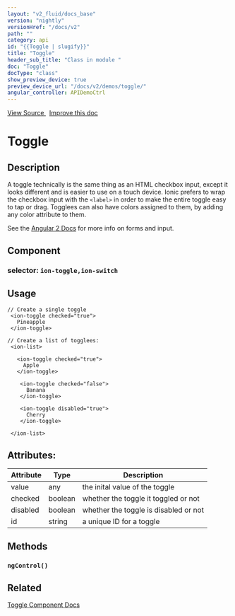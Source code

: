 ```yaml
---
layout: "v2_fluid/docs_base"
version: "nightly"
versionHref: "/docs/v2"
path: ""
category: api
id: "{{Toggle | slugify}}"
title: "Toggle"
header_sub_title: "Class in module "
doc: "Toggle"
docType: "class"
show_preview_device: true
preview_device_url: "/docs/v2/demos/toggle/"
angular_controller: APIDemoCtrl 
---
```





<div class="improve-docs">
<a href='http://github.com/driftyco/ionic2/tree/master/ionic/components/toggle/toggle.ts#L32'>
View Source
</a>
&nbsp;
<a href='http://github.com/driftyco/ionic2/edit/master/ionic/components/toggle/toggle.ts#L32'>
Improve this doc
</a>
</div>





<h1 class="api-title">


Toggle






</h1>






<!-- description -->
<h2>Description</h2>

<p>A toggle technically is the same thing as an HTML checkbox input, except it looks different and is easier to use on a touch device. Ionic prefers to wrap the checkbox input with the <code>&lt;label&gt;</code> in order to make the entire toggle easy to tap or drag.
Togglees can also have colors assigned to them, by adding any color attribute to them.</p>
<p>See the <a href="https://angular.io/docs/js/latest/api/forms/">Angular 2 Docs</a> for more info on forms and input.</p>


<h2>Component</h2>
<h3>selector: <code>ion-toggle,ion-switch</code></h3>
<!-- @usage tag -->

<h2>Usage</h2>

<pre><code class="lang-html">// Create a single toggle
 &lt;ion-toggle checked=&quot;true&quot;&gt;
   Pineapple
 &lt;/ion-toggle&gt;

// Create a list of togglees:
 &lt;ion-list&gt;

   &lt;ion-toggle checked=&quot;true&quot;&gt;
     Apple
   &lt;/ion-toggle&gt;

    &lt;ion-toggle checked=&quot;false&quot;&gt;
      Banana
    &lt;/ion-toggle&gt;

    &lt;ion-toggle disabled=&quot;true&quot;&gt;
      Cherry
    &lt;/ion-toggle&gt;

 &lt;/ion-list&gt;
</code></pre>




<!-- @property tags -->

<h2>Attributes:</h2>
<table class="table" style="margin:0;">
<thead>
<tr>
<th>Attribute</th>




















<th>Type</th>


<th>Description</th>
</tr>
</thead>
<tbody>

<tr>
<td>
value
</td>


<td>
any
</td>


<td>
the inital value of the toggle
</td>
</tr>

<tr>
<td>
checked
</td>


<td>
boolean
</td>


<td>
whether the toggle it toggled or not
</td>
</tr>

<tr>
<td>
disabled
</td>


<td>
boolean
</td>


<td>
whether the toggle is disabled or not
</td>
</tr>

<tr>
<td>
id
</td>


<td>
string
</td>


<td>
a unique ID for a toggle
</td>
</tr>

</tbody>
</table>


<!-- methods on the class -->

<h2>Methods</h2>

<div id="ngControl"></div>

<h3>
<code>ngControl()</code>
  

</h3>










<!-- related link -->

<h2>Related</h2>

<a href='/docs/v2/components#toggle'>Toggle Component Docs</a><!-- end content block -->


<!-- end body block -->

